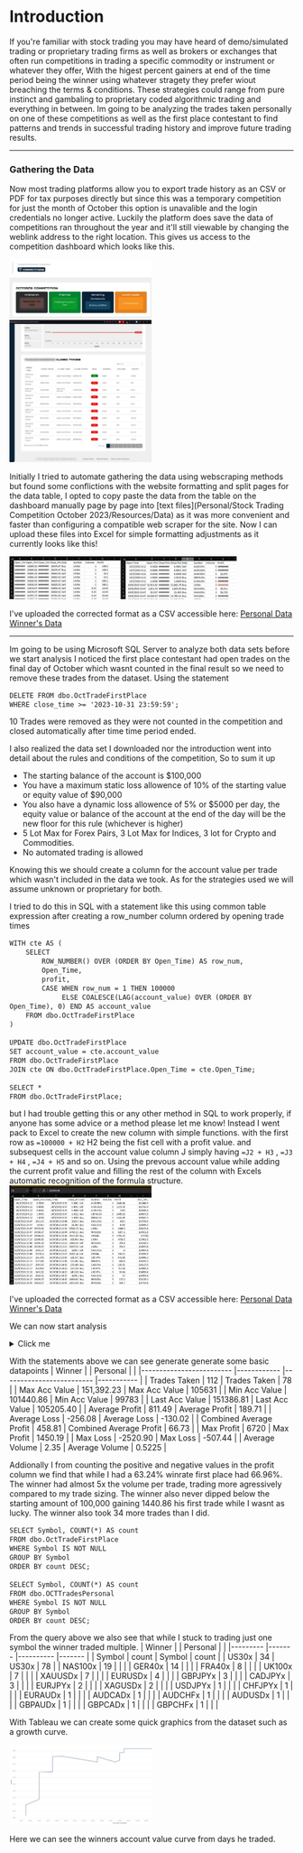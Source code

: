 # Introduction
If you're familiar with stock trading you may have heard of demo/simulated trading or proprietary trading firms as well as brokers or exchanges that often run competitions in trading a specific commodity or instrument or whatever they offer, With the higest percent gainers at end of the time period being the winner using whatever stragety they prefer wiout breaching the terms & conditions. These strategies could range from pure instinct and gambaling to proprietary coded algorithmic trading and everything in between. Im going to be analyzing the trades taken personally on one of these competitions as well as the first place contestant to find patterns and trends in successful trading history and improve future trading results. 
***
### Gathering the Data
Now most trading platforms allow you to export trade history as an CSV or PDF for tax purposes directly but since this was a temporary competition for just the month of October this option is unavalible and the login credentials no longer active. Luckily the platform does save the data of competitions ran throughout the year and it'll still viewable by changing the weblink address to the right location. This gives us access to the competition dashboard which looks like this.

<img src="https://github.com/RJ-Jung/Projects/blob/main/Personal/Stock%20Trading%20Competition%20October%202023/Resources/Images/octtradingpage.JPG?raw=true" width=50% height=50%>
<img src="https://github.com/RJ-Jung/Projects/blob/main/Personal/Stock%20Trading%20Competition%20October%202023/Resources/Images/octtradingpage2.JPG?raw=true" width=50% height=50%>

Initially I tried to automate gathering the data using webscraping methods but found some conflictions with the website formatting and split pages for the data table, I opted to copy paste the data from the table on the dashboard manually page by page into [text files](Personal/Stock Trading Competition October 2023/Resources/Data) as it was more convenient and faster than configuring a compatible web scraper for the site. Now I can upload these files into Excel for simple formatting adjustments as it currently looks like this!

<img src="https://github.com/RJ-Jung/Projects/blob/71db18d3d7a93f3ff6fa1c2e1bae43b4c937f495/Personal/Stock%20Trading%20Competition%20October%202023/Resources/Images/InitialExcelUpload.JPG?raw=true" width=80% height=80%>

I've uploaded the corrected format as a CSV accessible here:		[Personal Data](https://github.com/RJ-Jung/Projects/blob/ce83ca8e9c24a4dbfc88c894bc1e24c3d582709e/Personal/Stock%20Trading%20Competition%20October%202023/Resources/Data/OCTTradesPersonal.csv)		[Winner's Data](https://github.com/RJ-Jung/Projects/blob/main/Personal/Stock%20Trading%20Competition%20October%202023/Resources/Data/OctTradeFirstPlace.csv)

***
Im going to be using Microsoft SQL Server to analyze both data sets
before we start analysis I noticed the first place contestant had open trades on the final day of October which wasnt counted in the final result so we need to remove these trades from the dataset. 
Using the statement
```
DELETE FROM dbo.OctTradeFirstPlace    
WHERE close_time >= '2023-10-31 23:59:59';
```
10 Trades were removed as they were not counted in the competition and closed automatically after time time period ended.

I also realized the data set I downloaded nor the introduction went into detail about the rules and conditions of the competition, So to sum it up
  - The starting balance of the account is $100,000
  - You have a maximum static loss allowence of 10% of the starting value or equity value of $90,000
  - You also have a dynamic loss allowence of 5% or $5000 per day, the equity value or balance of the account at the end of the day will be the new floor for this rule (whichever is higher)
  - 5 Lot Max for Forex Pairs, 3 Lot Max for Indices, 3 lot for Crypto and Commodities.
  - No automated trading is allowed

Knowing this we should create a column for the account value per trade which wasn't included in the data we took. As for the strategies used we will assume unknown or proprietary for both.

I tried to do this in SQL with a statement like this using common table expression after creating a row_number column ordered by opening trade times
```
WITH cte AS (
    SELECT
        ROW_NUMBER() OVER (ORDER BY Open_Time) AS row_num,
        Open_Time,
        profit,
        CASE WHEN row_num = 1 THEN 100000
             ELSE COALESCE(LAG(account_value) OVER (ORDER BY Open_Time), 0) END AS account_value
    FROM dbo.OctTradeFirstPlace
)

UPDATE dbo.OctTradeFirstPlace
SET account_value = cte.account_value
FROM dbo.OctTradeFirstPlace
JOIN cte ON dbo.OctTradeFirstPlace.Open_Time = cte.Open_Time;

SELECT *
FROM dbo.OctTradeFirstPlace;
```
but I had trouble getting this or any other method in SQL to work properly, if anyone has some advice or a method please let me know!
Instead I went pack to Excel to create the new column with simple functions. with the first row as `=100000 + H2` H2 being the fist cell with a profit value. and subsequest cells in the account value column J simply having `=J2 + H3` , `=J3 + H4` , `=J4 + H5` and so on. Using the prevous account value while adding the current profit value and filling the rest of the column with Excels automatic recognition of the formula structure.
<img src="https://github.com/RJ-Jung/Projects/blob/b873daa28204bbfe58d46cae0b93b1932b7cd28c/Personal/Stock%20Trading%20Competition%20October%202023/Resources/Images/excelaccvalue.JPG" width=50% height=50%>

I've uploaded the corrected format as a CSV accessible here:		[Personal Data](https://github.com/RJ-Jung/Projects/blob/c46fec5aa7536c883c68e38e6754669692bb1f42/Personal/Stock%20Trading%20Competition%20October%202023/Resources/Data/OCTTradesPersonalACCVAL.csv)		[Winner's Data](https://github.com/RJ-Jung/Projects/blob/main/Personal/Stock%20Trading%20Competition%20October%202023/Resources/Data/OctTradeFirstPlaceACCVAL.csv)

We can now start analysis
<details>
  <summary>Click me</summary>

```-- Queries for dbo.OctTradeFirstPlaceACCVAL

SELECT COUNT(*) AS Row_Count
FROM dbo.OctTradeFirstPlaceACCVAL;

SELECT MAX(ACC_Val) AS Max_Account_Value
FROM dbo.OctTradeFirstPlaceACCVAL;

SELECT MIN(ACC_Val) AS Min_Account_Value
FROM dbo.OctTradeFirstPlaceACCVAL;

SELECT ACC_Val,
       LAST_VALUE(ACC_Val) OVER (ORDER BY Open_Time) AS Last_Account_Value
FROM dbo.OctTradeFirstPlaceACCVAL
ORDER BY Open_Time DESC
OFFSET 0 ROWS FETCH NEXT 1 ROWS ONLY;

SELECT AVG(profit) AS Average_Profit
FROM dbo.OctTradeFirstPlaceACCVAL
WHERE profit > 0;

SELECT AVG(profit) AS Average_Loss
FROM dbo.OctTradeFirstPlaceACCVAL
WHERE profit < 0;

SELECT AVG(profit) AS Combined_Profit_Average
FROM dbo.OctTradeFirstPlaceACCVAL;

SELECT MAX(profit) AS Max_Profit
FROM dbo.OctTradeFirstPlaceACCVAL;

SELECT MIN(profit) AS Max_Loss
FROM dbo.OctTradeFirstPlaceACCVAL;

-- Queries for dbo.OCTTradesPersonalACCVAL

SELECT COUNT(*) AS Row_Count
FROM dbo.OCTTradesPersonalACCVAL;

SELECT MAX(ACC_Val) AS Max_Personal_Account_Value
FROM dbo.OCTTradesPersonalACCVAL;

SELECT MIN(ACC_Val) AS Min_Personal_Account_Value
FROM dbo.OCTTradesPersonalACCVAL;

SELECT ACC_Val,
       LAST_VALUE(ACC_Val) OVER (ORDER BY Open_Time) AS Last_Personal_Account_Value
FROM dbo.OCTTradesPersonalACCVAL
ORDER BY Open_Time DESC
OFFSET 0 ROWS FETCH NEXT 1 ROWS ONLY;

SELECT AVG(profit) AS Average_Profit
FROM dbo.OCTTradesPersonalACCVAL
WHERE profit > 0;

SELECT AVG(profit) AS Average_Loss
FROM dbo.OCTTradesPersonalACCVAL
WHERE profit < 0;

SELECT AVG(profit) AS Combined_Profit_Average
FROM dbo.OCTTradesPersonalACCVAL;

SELECT MAX(profit) AS Max_Profit
FROM dbo.OCTTradesPersonalACCVAL;

SELECT MIN(profit) AS Max_Loss
FROM dbo.OCTTradesPersonalACCVAL;
```
  </details>

With the statements above we can see generate generate some basic datapoints
| Winner                  	|            	| Personal                	|           	|
|-------------------------	|------------	|-------------------------	|-----------	|
| Trades Taken            	| 112        	| Trades Taken            	| 78        	|
| Max Acc Value           	| 151,392.23 	| Max Acc Value           	| 105631    	|
| Min Acc Value           	| 101440.86  	| Min Acc Value           	| 99783     	|
| Last Acc Value          	| 151386.81  	| Last Acc Value          	| 105205.40 	|
| Average Profit          	| 811.49     	| Average Profit          	| 189.71    	|
| Average Loss            	| -256.08    	| Average Loss            	| -130.02   	|
| Combined Average Profit 	| 458.81     	| Combined Average Profit 	| 66.73     	|
| Max Profit              	| 6720       	| Max Profit              	| 1450.19   	|
| Max Loss                	| -2520.90   	| Max Loss                	| -507.44   	|
| Average Volume          	| 2.35       	| Average Volume          	| 0.5225    	|

Addionally I from counting the positive and negative values in the profit column we find that while I had a 63.24% winrate first place had 66.96%.
The winner had almost 5x the volume per trade, trading more agressively compared to my trade sizing.
The winner also never dipped below the starting amount of 100,000 gaining 1440.86 his first trade while I wasnt as lucky.
The winner also took 34 more trades than I did.

```
SELECT Symbol, COUNT(*) AS count
FROM dbo.OctTradeFirstPlace
WHERE Symbol IS NOT NULL
GROUP BY Symbol
ORDER BY count DESC;

SELECT Symbol, COUNT(*) AS count
FROM dbo.OCTTradesPersonal
WHERE Symbol IS NOT NULL
GROUP BY Symbol
ORDER BY count DESC;
```
From the query above we also see that while I stuck to trading just one symbol the winner traded multiple.
| Winner  	|       	| Personal 	|       	|
|---------	|-------	|----------	|-------	|
| Symbol  	| count 	| Symbol   	| count 	|
| US30x   	| 34    	| US30x    	| 78    	|
| NAS100x 	| 19    	|          	|       	|
| GER40x  	| 14    	|          	|       	|
| FRA40x  	| 8     	|          	|       	|
| UK100x  	| 7     	|          	|       	|
| XAUUSDx 	| 7     	|          	|       	|
| EURUSDx 	| 4     	|          	|       	|
| GBPJPYx 	| 3     	|          	|       	|
| CADJPYx 	| 3     	|          	|       	|
| EURJPYx 	| 2     	|          	|       	|
| XAGUSDx 	| 2     	|          	|       	|
| USDJPYx 	| 1     	|          	|       	|
| CHFJPYx 	| 1     	|          	|       	|
| EURAUDx 	| 1     	|          	|       	|
| AUDCADx 	| 1     	|          	|       	|
| AUDCHFx 	| 1     	|          	|       	|
| AUDUSDx 	| 1     	|          	|       	|
| GBPAUDx 	| 1     	|          	|       	|
| GBPCADx 	| 1     	|          	|       	|
| GBPCHFx 	| 1     	|          	|       	|

With Tableau we can create some quick graphics from the dataset such as a growth curve.

<img src="https://github.com/RJ-Jung/Projects/blob/main/Personal/Stock%20Trading%20Competition%20October%202023/Resources/Images/firstplaceaccvalgrowth.JPG" width=50% height=50%>

Here we can see the winners account value curve from days he traded.
